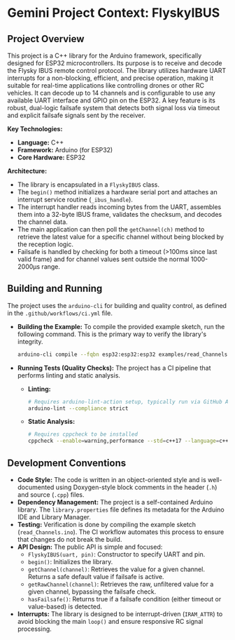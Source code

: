 # Gemini Project Context: FlyskyIBUS

## Project Overview

This project is a C++ library for the Arduino framework, specifically designed for ESP32 microcontrollers. Its purpose is to receive and decode the Flysky IBUS remote control protocol. The library utilizes hardware UART interrupts for a non-blocking, efficient, and precise operation, making it suitable for real-time applications like controlling drones or other RC vehicles. It can decode up to 14 channels and is configurable to use any available UART interface and GPIO pin on the ESP32. A key feature is its robust, dual-logic failsafe system that detects both signal loss via timeout and explicit failsafe signals sent by the receiver.

**Key Technologies:**
*   **Language:** C++
*   **Framework:** Arduino (for ESP32)
*   **Core Hardware:** ESP32

**Architecture:**
*   The library is encapsulated in a `FlyskyIBUS` class.
*   The `begin()` method initializes a hardware serial port and attaches an interrupt service routine (`_ibus_handle`).
*   The interrupt handler reads incoming bytes from the UART, assembles them into a 32-byte IBUS frame, validates the checksum, and decodes the channel data.
*   The main application can then poll the `getChannel(ch)` method to retrieve the latest value for a specific channel without being blocked by the reception logic.
*   Failsafe is handled by checking for both a timeout (>100ms since last valid frame) and for channel values sent outside the normal 1000-2000μs range.

## Building and Running

The project uses the `arduino-cli` for building and quality control, as defined in the `.github/workflows/ci.yml` file.

*   **Building the Example:** To compile the provided example sketch, run the following command. This is the primary way to verify the library's integrity.
    ```bash
    arduino-cli compile --fqbn esp32:esp32:esp32 examples/read_Channels/read_Channels.ino
    ```

*   **Running Tests (Quality Checks):** The project has a CI pipeline that performs linting and static analysis.
    *   **Linting:**
        ```bash
        # Requires arduino-lint-action setup, typically run via GitHub Actions
        arduino-lint --compliance strict
        ```
    *   **Static Analysis:**
        ```bash
        # Requires cppcheck to be installed
        cppcheck --enable=warning,performance --std=c++17 --language=c++ ./FlyskyIBUS.cpp ./FlyskyIBUS.h
        ```

## Development Conventions

*   **Code Style:** The code is written in an object-oriented style and is well-documented using Doxygen-style block comments in the header (`.h`) and source (`.cpp`) files.
*   **Dependency Management:** The project is a self-contained Arduino library. The `library.properties` file defines its metadata for the Arduino IDE and Library Manager.
*   **Testing:** Verification is done by compiling the example sketch (`read_Channels.ino`). The CI workflow automates this process to ensure that changes do not break the build.
*   **API Design:** The public API is simple and focused:
    *   `FlyskyIBUS(uart, pin)`: Constructor to specify UART and pin.
    *   `begin()`: Initializes the library.
    *   `getChannel(channel)`: Retrieves the value for a given channel. Returns a safe default value if failsafe is active.
    *   `getRawChannel(channel)`: Retrieves the raw, unfiltered value for a given channel, bypassing the failsafe check.
    *   `hasFailsafe()`: Returns true if a failsafe condition (either timeout or value-based) is detected.
*   **Interrupts:** The library is designed to be interrupt-driven (`IRAM_ATTR`) to avoid blocking the main `loop()` and ensure responsive RC signal processing.
